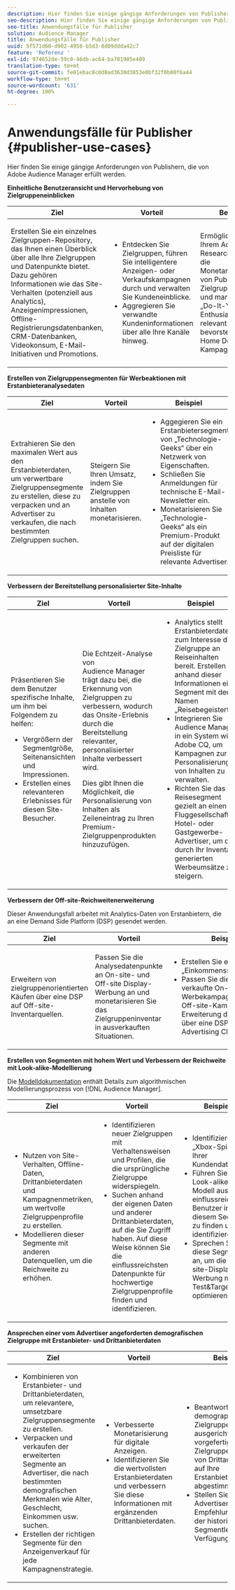 ```yaml
---
description: Hier finden Sie einige gängige Anforderungen von Publishern, die von Adobe Audience Manager erfüllt werden.
seo-description: Hier finden Sie einige gängige Anforderungen von Publishern, die von Adobe Audience Manager erfüllt werden.
seo-title: Anwendungsfälle für Publisher
solution: Audience Manager
title: Anwendungsfälle für Publisher
uuid: 5f571d60-d902-4958-b5d3-8d09ddda42c7
feature: 'Referenz '
exl-id: 974652de-59c0-46db-ac64-ba701985e409
translation-type: tm+mt
source-git-commit: fe01ebac8c0d0ad3630d3853e0bf32f0b00f6a44
workflow-type: tm+mt
source-wordcount: '631'
ht-degree: 100%

---
```


# Anwendungsfälle für Publisher {#publisher-use-cases}

Hier finden Sie einige gängige Anforderungen von Publishern, die von Adobe Audience Manager erfüllt werden.

<!-- 

c_pub_use_case.xml

 -->

**Einheitliche Benutzeransicht und Hervorhebung von Zielgruppeneinblicken**

<table id="table_7051791195CE41B49173BBF9E581BFB6"> 
 <thead> 
  <tr> 
   <th colname="col1" class="entry"> Ziel </th> 
   <th colname="col2" class="entry"> Vorteil </th> 
   <th colname="col3" class="entry"> Beispiel </th> 
  </tr> 
 </thead>
 <tbody> 
  <tr> 
   <td colname="col1"> <p>Erstellen Sie ein einzelnes Zielgruppen-Repository, das Ihnen einen Überblick über alle Ihre Zielgruppen und Datenpunkte bietet. Dazu gehören Informationen wie das Site-Verhalten (potenziell aus Analytics), Anzeigenimpressionen, Offline-Registrierungsdatenbanken, CRM-Datenbanken, Videokonsum, E-Mail-Initiativen und Promotions. </p> </td> 
   <td colname="col2"> <p> 
     <ul id="ul_FB6683152C7D4D65AF951BA55E123427"> 
      <li id="li_45C12198EDDE4107AE59947BBAA51A60">Entdecken Sie Zielgruppen, führen Sie intelligentere Anzeigen- oder Verkaufskampagnen durch und verwalten Sie Kundeneinblicke. </li> 
      <li id="li_53727E7A3D494299B4631439612AC226">Aggregieren Sie verwandte Kundeninformationen über alle Ihre Kanäle hinweg. </li> 
     </ul> </p> </td> 
   <td colname="col3"> <p>Ermöglichen Sie Ihrem Ad Sales Research-Team die Monetarisierung von Publisher-Zielgruppenprofilen und markieren Sie „Do-It-Yourself“-Enthusiasten als relevant für eine bevorstehende Home Depot-Kampagne. </p> </td> 
  </tr> 
 </tbody> 
</table>

**Erstellen von Zielgruppensegmenten für Werbeaktionen mit Erstanbieteranalysedaten**

<table id="table_EE77D9F5BAD1473C8E058EE778AF2C3F"> 
 <thead> 
  <tr> 
   <th colname="col1" class="entry"> Ziel </th> 
   <th colname="col2" class="entry"> Vorteil </th> 
   <th colname="col3" class="entry"> Beispiel </th> 
  </tr> 
 </thead>
 <tbody> 
  <tr> 
   <td colname="col1"> <p>Extrahieren Sie den maximalen Wert aus den Erstanbieterdaten, um verwertbare Zielgruppensegmente zu erstellen, diese zu verpacken und an Advertiser zu verkaufen, die nach bestimmten Zielgruppen suchen. </p> </td> 
   <td colname="col2"> <p>Steigern Sie Ihren Umsatz, indem Sie Zielgruppen anstelle von Inhalten monetarisieren. </p> </td> 
   <td colname="col3"> <p> 
     <ul id="ul_07695D68C7FA4BDE92E69AB84B59F0B5"> 
      <li id="li_D271C4C62589403C9F5D3B478EA1B1F3">Aggegieren Sie ein Erstanbietersegment von „Technologie-Geeks“ über ein Netzwerk von Eigenschaften. </li> 
      <li id="li_1EC9E0F4BC6343C88CF29D07B9D1DA11">Schließen Sie Anmeldungen für technische E-Mail-Newsletter ein. </li> 
      <li id="li_2C5CE406BAEC4F3B8AAED5DF414E1C8B">Monetarisieren Sie „Technologie-Geeks“ als ein Premium-Produkt auf der digitalen Preisliste für relevante Advertiser. </li> 
     </ul> </p> </td> 
  </tr> 
 </tbody> 
</table>

**Verbessern der Bereitstellung personalisierter Site-Inhalte**

<table id="table_D8E82821D9F1491A822A6ABA3A988386"> 
 <thead> 
  <tr> 
   <th colname="col1" class="entry"> Ziel </th> 
   <th colname="col2" class="entry"> Vorteil </th> 
   <th colname="col3" class="entry"> Beispiel </th> 
  </tr> 
 </thead>
 <tbody> 
  <tr> 
   <td colname="col1"> <p>Präsentieren Sie dem Benutzer spezifische Inhalte, um ihm bei Folgendem zu helfen: </p> <p> 
     <ul id="ul_ACE36F7845EB4A2E9005ECCD746495CC"> 
      <li id="li_0714139FF2F5492DA32FB95456699E54">Vergrößern der Segmentgröße, Seitenansichten und Impressionen. </li> 
      <li id="li_2CA4DFF2836D4F71A137829074F46D17">Erstellen eines relevanteren Erlebnisses für diesen Site-Besucher. </li> 
     </ul> </p> </td> 
   <td colname="col2"> <p>Die Echtzeit-Analyse von <span class="keyword">Audience Manager</span> trägt dazu bei, die Erkennung von Zielgruppen zu verbessern, wodurch das Onsite-Erlebnis durch die Bereitstellung relevanter, personalisierter Inhalte verbessert wird. </p> <p>Dies gibt Ihnen die Möglichkeit, die Personalisierung von Inhalten als Zeileneintrag zu Ihren Premium-Zielgruppenprodukten hinzuzufügen. </p> </td> 
   <td colname="col3"> <p> 
     <ul id="ul_EEED2DAD504C486F8C00992219C893F7"> 
      <li id="li_E536F7C79824484DA3DC895809B849F4">Analytics stellt Erstanbieterdaten zum Interesse der Zielgruppe an Reiseinhalten bereit. Erstellen Sie anhand dieser Informationen ein Segment mit dem Namen „Reisebegeisterte“. </li> 
      <li id="li_DCB3A5F3772C4DCEB757A4AB6CABFBE3">Integrieren Sie <span class="keyword">Audience Manager</span> in ein System wie Adobe CQ, um Kampagnen zur Personalisierung von Inhalten zu verwalten. </li> 
      <li id="li_A9BFB7EB7504492BA83F182BE5E8CEF8">Richten Sie das Reisesegment gezielt an einen Fluggesellschafts-, Hotel- oder Gastgewerbe-Advertiser, um die durch Ihr Inventar generierten Werbeumsätze zu steigern. </li> 
     </ul> </p> </td> 
  </tr> 
 </tbody> 
</table>

**Verbessern der Off-site-Reichweitenerweiterung**

Dieser Anwendungsfall arbeitet mit Analytics-Daten von Erstanbietern, die an eine Demand Side Platform (DSP) gesendet werden.

<table id="table_F88329D45D9441F1A8EDB9D6140FD02D"> 
 <thead> 
  <tr> 
   <th colname="col1" class="entry"> Ziel </th> 
   <th colname="col2" class="entry"> Vorteil </th> 
   <th colname="col3" class="entry"> Beispiel </th> 
  </tr>
 </thead>
 <tbody> 
  <tr> 
   <td colname="col1"> <p>Erweitern von zielgruppenorientierten Käufen über eine DSP auf Off-site-Inventarquellen. </p> </td> 
   <td colname="col2"> <p>Passen Sie die Analysedatenpunkte an On-site- und Off-site Display-Werbung an und monetarisieren Sie das Zielgruppeninventar in ausverkauften Situationen. </p> </td> 
   <td colname="col3"> <p> 
     <ul id="ul_EE7A86BFFE534A59A9F8C7CAF46A31E5"> 
      <li id="li_D399592D9D904865BD319DC3621B832B">Erstellen Sie ein Segment „Einkommenssteuerforscher“. </li> 
      <li id="li_D28AC8BA5E194176BB8736B089B3C2F7">Passen Sie die an Turbo Tax verkaufte On-site-Werbekampagne an eine Off-site-Kampagne zur Erweiterung der Reichweite über eine DSP wie Adobe Advertising Cloud an. </li> 
     </ul> </p> </td> 
  </tr> 
 </tbody> 
</table>

**Erstellen von Segmenten mit hohem Wert und Verbessern der Reichweite mit Look-alike-Modellierung**

Die [Modelldokumentation](../features/algorithmic-models/understanding-models.md) enthält Details zum algorithmischen Modellierungsprozess von [!DNL Audience Manager].

<table id="table_A10E4656E2A74EF5BCCA42A7AAA94416"> 
 <thead> 
  <tr> 
   <th colname="col1" class="entry"> Ziel </th> 
   <th colname="col2" class="entry"> Vorteil </th> 
   <th colname="col3" class="entry"> Beispiel </th> 
  </tr>
 </thead>
 <tbody> 
  <tr> 
   <td colname="col1"> <p> 
     <ul id="ul_6B69497AA7F543249FF820B1D5DC604F"> 
      <li id="li_7022E99BC3C6475988B8424528A221A8">Nutzen von Site-Verhalten, Offline-Daten, Drittanbieterdaten und Kampagnenmetriken, um wertvolle Zielgruppenprofile zu erstellen. </li> 
      <li id="li_DBD50B14B3D34D9AB72C42E245406FE8">Modellieren dieser Segmente mit anderen Datenquellen, um die Reichweite zu erhöhen. </li> 
     </ul> </p> </td> 
   <td colname="col2"> <p> 
     <ul id="ul_CC5448D2EA0646D4AF3547E81DE31FDE"> 
      <li id="li_8F11E40026404C1380F26F6D03952C8E">Identifizieren neuer Zielgruppen mit Verhaltensweisen und Profilen, die die ursprüngliche Zielgruppe widerspiegeln. </li> 
      <li id="li_5F67AD849EC145DBB1E52A92BBE2CEE3">Suchen anhand der eigenen Daten und anderer Drittanbieterdaten, auf die Sie Zugriff haben. Auf diese Weise können Sie die einflussreichsten Datenpunkte für hochwertige Zielgruppenprofile finden und identifizieren. </li> 
     </ul> </p> </td> 
   <td colname="col3"> <p> 
     <ul id="ul_51091241D6B94A849A383538045D797C"> 
      <li id="li_88798E58BA574FA196CFC02C9C55A293">Identifizieren Sie „Xbox-Spieler“ in Ihrer Kundendatenbank. </li> 
      <li id="li_1136BBC68C8242CE9F116F2C70A4C164">Führen Sie ein Look-alike-Modell aus, um die einflussreichsten Benutzer in diesem Segment zu finden und zu identifizieren. </li> 
      <li id="li_8BAED15DF7BA41B28B51BE8DC71DFDE8">Sprechen Sie diese Segmente an, um die On-site-Display-Werbung mit Test&amp;Target zu optimieren. </li> 
     </ul> </p> </td> 
  </tr> 
 </tbody> 
</table>

**Ansprechen einer vom Advertiser angeforderten demografischen Zielgruppe mit Erstanbieter- und Drittanbieterdaten**

<table id="table_63E19A09F1254D83A84F741CFB68A684"> 
 <thead> 
  <tr> 
   <th colname="col1" class="entry"> Ziel </th> 
   <th colname="col2" class="entry"> Vorteil </th> 
   <th colname="col3" class="entry"> Beispiel </th> 
  </tr> 
 </thead>
 <tbody> 
  <tr> 
   <td colname="col1"> <p> 
     <ul id="ul_DB5B31FB1C7D4D36B9C32912921B39B5"> 
      <li id="li_7B750D619A8F40329B027559DDC5CFB0">Kombinieren von Erstanbieter- und Drittanbieterdaten, um relevantere, umsetzbare Zielgruppensegmente zu erstellen. </li> 
      <li id="li_E0BC69F4F1BC4A2FA8B1807815072642">Verpacken und verkaufen der erweiterten Segmente an Advertiser, die nach bestimmten demografischen Merkmalen wie Alter, Geschlecht, Einkommen usw. suchen. </li> 
      <li id="li_87FD5150D9F74FC9973FECD5DA363C34">Erstellen der richtigen Segmente für den Anzeigenverkauf für jede Kampagnenstrategie. </li> 
     </ul> </p> </td> 
   <td colname="col2"> <p> 
     <ul id="ul_9AABE5394A2B4352A9A368C3F887F583"> 
      <li id="li_64324505C1494879AE01DD93DFFF4753">Verbesserte Monetarisierung für digitale Anzeigen. </li> 
      <li id="li_429471653E65467582B193F89D7C5426">Identifizieren Sie die wertvollsten Erstanbieterdaten und verbessern Sie diese Informationen mit ergänzenden Drittanbieterdaten. </li> 
     </ul> </p> </td> 
   <td colname="col3"> <p> 
     <ul id="ul_E59B88951B454AEA8E898A64C07F0F49"> 
      <li id="li_A856501CD9AB4ABFA4A440D2F451DFD2">Beantworten Sie auf demographische Zielgruppen ausgerichtete RFPs mit vorgefertigten Zielgruppensegmenten von Drittanbietern, die auf Ihre Erstanbieterdaten abgestimmt sind. </li> 
      <li id="li_32C82F83D0D440C0B86C527FD4BAF118">Stellen Sie dem Advertiser Empfehlungen anhand der historischen Segmentleistung zur Verfügung. </li> 
     </ul> </p> </td> 
  </tr> 
 </tbody> 
</table>
